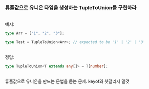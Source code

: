 ### 튜플값으로 유니온 타입을 생성하는 TupleToUnion<T>를 구현하라

<br/>
예시:

```ts
type Arr = ["1", "2", "3"];

type Test = TupleToUnion<Arr>; // expected to be '1' | '2' | '3'
```

<br/>
정답:

```ts
type TupleToUnion<T extends any[]> = T[number];
```

<br/>
튜플값으로 유니온을 만드는 문법을 묻는 문제. keyof와 헷갈리지 말것

